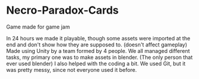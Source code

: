 # Necro-Paradox-Cards
Game made for game jam

In 24 hours we made it playable, though some assets were imported at the end and don't show how they are supposed to. (doesn't affect gameplay)
Made using Unity by a team formed by 4 people. 
We all managed different tasks, my primary one was to make assets in blender. (The only person that ever used blender)
I also helped with the coding a bit.
We used Git, but it was pretty messy, since not everyone used it before.
